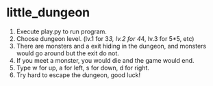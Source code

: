 # little_dungeon

1. Execute play.py to run program.
2. Choose dungeon level. (lv.1 for 3*3, lv.2 for 4*4, lv.3 for 5*5, etc)
3. There are monsters and a exit hiding in the dungeon, and monsters would go around but the exit do not.
4. If you meet a monster, you would die and the game would end.
5. Type w for up, a for left, s for down, d for right. 
6. Try hard to escape the dungeon, good luck!
